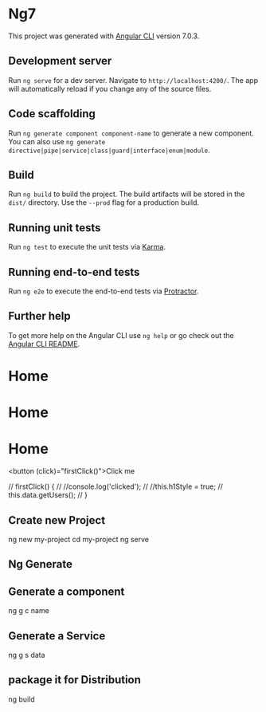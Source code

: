 # Ng7

This project was generated with [Angular CLI](https://github.com/angular/angular-cli) version 7.0.3.

## Development server

Run `ng serve` for a dev server. Navigate to `http://localhost:4200/`. The app will automatically reload if you change any of the source files.

## Code scaffolding

Run `ng generate component component-name` to generate a new component. You can also use `ng generate directive|pipe|service|class|guard|interface|enum|module`.

## Build

Run `ng build` to build the project. The build artifacts will be stored in the `dist/` directory. Use the `--prod` flag for a production build.

## Running unit tests

Run `ng test` to execute the unit tests via [Karma](https://karma-runner.github.io).

## Running end-to-end tests

Run `ng e2e` to execute the end-to-end tests via [Protractor](http://www.protractortest.org/).

## Further help

To get more help on the Angular CLI use `ng help` or go check out the [Angular CLI README](https://github.com/angular/angular-cli/blob/master/README.md).




<h1 [ngClass]="{'gray': h1Style,'large': !h1Style}">Home</h1>

<h1 [style.color]="h1Style ? 'gray' : 'pink'">Home</h1>
 
<h1 [ngStyle]="{ 'color': h1Style ? 'gray' : 'black', 'font-size': !h1Style ? '1em' : '4em' }">Home</h1>

<button (click)="firstClick()">Click me</button>


  // firstClick() {
  //   //console.log('clicked');
  //   //this.h1Style = true; 
  //   this.data.getUsers(); 
  // }
  

## Create new Project
ng new my-project
cd my-project
ng serve

## Ng Generate

## Generate a component 
ng g c name

## Generate a Service
ng g s data

## package it for Distribution
ng build 